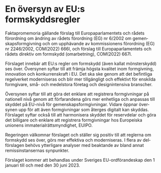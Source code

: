 # En översyn av EU:s formskyddsregler

Faktapromemoria gällande förslag till Europa­parla­mentets och rådets förord­ning om ändring av rådets förord­ning (EG) nr 6/2002 om gemen­skaps­form­givning och om upp­hävande av kom­mis­sio­nens förord­ning (EG) nr 2246/2002, COM(2022\) 666l, och förslag till Europa­parla­men­tets och rådets direk­tiv om form­skydd (omarbet­ning), COM(2022\) 667l.

För­slaget inne­bär att EU:s regler om form­skydd (även kallat mönster­skydd) ses över. Över­synen syftar till att främja högsta kvalitet inom form­giv­ning, inno­vation och kon­kurrens­kraft i EU. Det ska ske genom att det befint­liga regel­verket moderni­seras och blir mer till­gängligt och effektivt för enskilda form­givare, små\- och medelstora företag och design­intensiva branscher.

Över­synen syftar till att göra det enklare att regist­rera form­giv­ningar på natio­nell nivå genom att för­faran­dena görs mer enhet­liga och anpassas till skyddet på EU\-nivå för gemen­skaps­form­givningar. Vidare öppnar över­synen upp för att även form­­giv­ningar som återges digitalt kan skyddas. Förslaget syftar också till att harmoni­sera skyddet för reserv­delar och göra det billigare och enklare att registrera form­givningar hos Europeiska unionens immaterial­rätts­myndig­het, EUIPO.

Regeringen välkomnar förslaget och ställer sig positiv till att reglerna om form­skydd ses över, görs mer effektiva och moderni­seras. I flera av del­förslagen behövs ytter­ligare analyser med beaktande av bland annat remiss­­instan­sernas synpunkter.

Förslaget kommer att behand­las under Sveriges EU\-ordförande­skap den 1 januari till och med den 30 juni 2023\.
